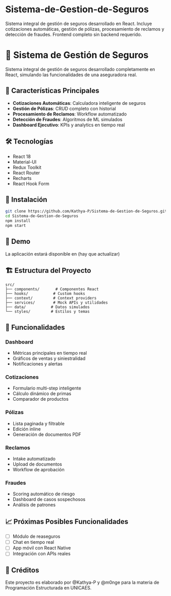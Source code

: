 # Sistema-de-Gestion-de-Seguros
Sistema integral de gestión de seguros desarrollado en React. Incluye cotizaciones automáticas, gestión de pólizas, procesamiento de reclamos y detección de fraudes. Frontend completo sin backend requerido.
# 🏢 Sistema de Gestión de Seguros

Sistema integral de gestión de seguros desarrollado completamente en React, simulando las funcionalidades de una aseguradora real.

## 🎯 Características Principales

- **Cotizaciones Automáticas**: Calculadora inteligente de seguros
- **Gestión de Pólizas**: CRUD completo con historial
- **Procesamiento de Reclamos**: Workflow automatizado
- **Detección de Fraudes**: Algoritmos de ML simulados
- **Dashboard Ejecutivo**: KPIs y analytics en tiempo real

## 🛠️ Tecnologías

- React 18
- Material-UI
- Redux Toolkit
- React Router
- Recharts
- React Hook Form

## 🚀 Instalación

```bash
git clone https://github.com/Kathya-P/Sistema-de-Gestion-de-Seguros.git
cd Sistema-de-Gestion-de-Seguros
npm install
npm start
```

## 📱 Demo

La aplicación estará disponible en (hay que actualizar)

## 🏗️ Estructura del Proyecto

```
src/
├── components/       # Componentes React
├── hooks/           # Custom hooks
├── context/         # Context providers
├── services/        # Mock APIs y utilidades
├── data/           # Datos simulados
└── styles/         # Estilos y temas
```

## 🎨 Funcionalidades

### Dashboard
- Métricas principales en tiempo real
- Gráficos de ventas y siniestralidad
- Notificaciones y alertas

### Cotizaciones
- Formulario multi-step inteligente
- Cálculo dinámico de primas
- Comparador de productos

### Pólizas
- Lista paginada y filtrable
- Edición inline
- Generación de documentos PDF

### Reclamos
- Intake automatizado
- Upload de documentos
- Workflow de aprobación

### Fraudes
- Scoring automático de riesgo
- Dashboard de casos sospechosos
- Análisis de patrones

## 📈 Próximas Posibles Funcionalidades

- [ ] Módulo de reaseguros
- [ ] Chat en tiempo real
- [ ] App móvil con React Native
- [ ] Integración con APIs reales

## 📄 Créditos

Este proyecto es elaborado por @Kathya-P y @m0nge para la materia de Programación Estructurada en UNICAES.
